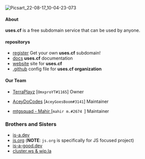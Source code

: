 ![Picsart_22-08-17_10-04-23-073](https://user-images.githubusercontent.com/69719569/185035488-53769f25-0b35-41d0-bded-6ee79e429e21.jpg)

#### About

**uses.cf** is a free subdomain service that can be used by anyone.

#### repositorys

*  [register](https://github.com/uses-cf/register) Get your own **uses.cf** subdomain!
*  [docs](https://github.com/uses-cf/docs) **uses.cf** documentation
*  [website](https://github.com/uses-cf/website) site for **uses.cf**
*  [.github](https://github.com/uses-cf/.github) config file for **uses.cf organization**

#### Our Team

* [TerraPlayz](https://github.com/TerraPLayz) [`OmxproYT#1165`] Owner

* [AceyDoCodes](https://github.com/AceyDoCodes) [`AceyGoesBoom#3141`] Maintainer

* [mtgsquad - Mahir ](https://github.com/mtgsquad) [`mahir m.#2674 `] Maintainer

### Brothers and Sisters
* [is-a.dev](https://github.com/is-a-dev/register)
* [js.org](https://github.com/js-org/js.org/tree/master) (**NOTE**: `js.org` is specifically for JS focused project)
* [is-a-good.dev](https://github.com/is-a-good-dev/Register) 
* [cluster.ws & wip.la](https://github.com/Olivr/free-domain)

